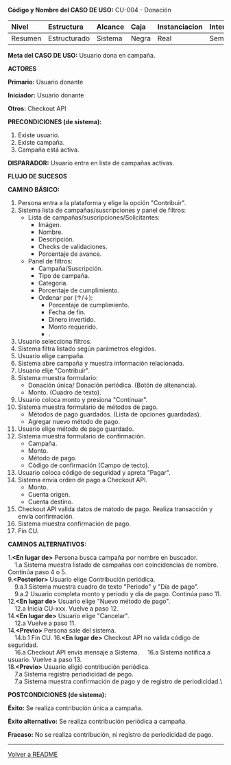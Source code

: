 **Código y Nombre del CASO  DE  USO:** CU-004 - Donación

| Nivel  | Estructura | Alcance|Caja|Instanciacion| Interaccion|
|:------- |:-------|:-----|:-----|:-----|:-----|
| Resumen    | Estructurado | Sistema |Negra |Real |Semantico|

**Meta del CASO  DE  USO:** Usuario dona en campaña.

**ACTORES** 

**Primario:** Usuario donante

**Iniciador:** Usuario donante

**Otros:** Checkout API

**PRECONDICIONES (de sistema):**
1. Existe usuario.
2. Existe campaña.
3. Campaña está activa.

**DISPARADOR:** Usuario entra en lista de campañas activas.

**FLUJO DE SUCESOS**

**CAMINO BÁSICO:**

1. Persona entra a la plataforma y elige la opción "Contribuir".
2. Sistema lista de campañas/suscripciones y panel de filtros:
   - Lista de campañas/suscripciones/Solicitantes:
        - Imágen.
        - Nombre.
        - Descripción.
        - Checks de validaciones.
        - Porcentaje de avance.
   - Panel de filtros:
        - Campaña/Suscripción.
        - Tipo de campaña.
        - Categoría.
        - Porcentaje de cumplimiento.
        - Ordenar por (↑/↓):
             - Porcentaje de cumplimiento.
             - Fecha de fin.
             - Dinero invertido.
             - Monto requerido.
             - .
4. Usuario selecciona filtros.
5. Sistema filtra listado según parámetros elegidos.
6. Usuario elige campaña.
7. Sistema abre campaña y muestra información relacionada.
8. Usuario elije "Contribuir".
9. Sistema muestra formulario:
    - Donación única/ Donación periódica. (Botón de altenancia).
    - Monto. (Cuadro de texto).
10. Usuario coloca monto y presiona "Continuar".
11. Sistema muestra formulario de métodos de pago.
    - Métodos de pago guardados. (Lista de opciones guardadas).
    - Agregar nuevo método de pago.
12. Usuario elige método de pago guardado.
13. Sistema muestra formulario de confirmación.
    - Campaña.
    - Monto.
    - Método de pago.
    - Código de confirmación (Campo de tecto).
14. Usuario coloca código de seguridad y apreta "Pagar".
15. Sistema envía orden de pago a Checkout API.
    - Monto.
    - Cuenta origen.
    - Cuenta destino.
17. Checkout API valida datos de mátodo de pago. Realiza transacción y envía confirmación.
18. Sistema muestra confirmación de pago.
19. Fin CU.

**CAMINOS ALTERNATIVOS:**

1.**\<En lugar de\>** Persona busca campaña por nombre en buscador.\
&nbsp;&nbsp;&nbsp;&nbsp;1.a Sistema muestra listado de campañas con coincidencias de nombre. Continúa paso 4 o 5.\
9.**\<Posterior\>** Usuario elige Contribución periódica.\
&nbsp;&nbsp;&nbsp;&nbsp;9.a.1 Sistema muestra cuadro de texto "Periodo" y "Día de pago".\
&nbsp;&nbsp;&nbsp;&nbsp;9.a.2 Usuario completa monto y periodo y día de pago. Continúa paso 11.\
12.**\<En lugar de\>** Usuario elige "Nuevo método de pago".\
&nbsp;&nbsp;&nbsp;&nbsp;12.a Inicia CU-xxx. Vuelve a paso 12.\
14.**\<En lugar de\>** Usuario elige "Cancelar".\
&nbsp;&nbsp;&nbsp;&nbsp;12.a Vuelve a paso 11.\
14.**\<Previo\>** Persona sale del sistema.\
&nbsp;&nbsp;&nbsp;&nbsp;14.b.1 Fin CU.
16.**\<En lugar de\>** Checkout API no valida código de seguridad.\
&nbsp;&nbsp;&nbsp;&nbsp;16.a Checkout API envía mensaje a Sistema.
&nbsp;&nbsp;&nbsp;&nbsp;16.a Sistema notifica a usuario. Vuelve a paso 13.\
18.**\<Previo\>** Usuario eligió contribución periódica.\
&nbsp;&nbsp;&nbsp;&nbsp;7.a Sistema registra periodicidad de pego.\
&nbsp;&nbsp;&nbsp;&nbsp;7.a Sistema muestra confirmación de pago y de registro de periodicidad.\

**POSTCONDICIONES (de sistema):**

**Éxito:** Se realiza contribución única a campaña.

**Éxito alternativo:** Se realiza contribución periódica a campaña.

**Fracaso:** No se realiza contribución, ni registro de periodicidad de pago.
<hr>

[Volver a README](../README.md)